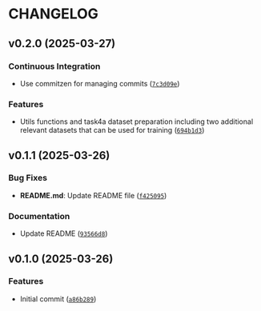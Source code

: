 # CHANGELOG


## v0.2.0 (2025-03-27)

### Continuous Integration

- Use commitzen for managing commits
  ([`7c3d09e`](https://github.com/climatesense-project/climatesense-checkthat2025-task4/commit/7c3d09e2930a21c8c8dd7f45a50dc987c35678fa))

### Features

- Utils functions and task4a dataset preparation including two additional relevant datasets that can
  be used for training
  ([`694b1d3`](https://github.com/climatesense-project/climatesense-checkthat2025-task4/commit/694b1d332ba45f5446582eed193dcc5556c2fab9))


## v0.1.1 (2025-03-26)

### Bug Fixes

- **README.md**: Update README file
  ([`f425095`](https://github.com/climatesense-project/climatesense-checkthat2025-task4/commit/f4250950b52bafec6b76c59af9a55530d8d34685))

### Documentation

- Update README
  ([`93566d8`](https://github.com/climatesense-project/climatesense-checkthat2025-task4/commit/93566d82df85c334c2139190f6182e7909ff6018))


## v0.1.0 (2025-03-26)

### Features

- Initial commit
  ([`a86b289`](https://github.com/climatesense-project/climatesense-checkthat2025-task4/commit/a86b289f9e449f6d9bd562f75729096cb11ee50a))

